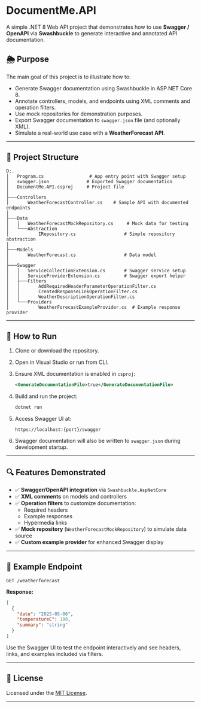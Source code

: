 # DocumentMe.API

A simple .NET 8 Web API project that demonstrates how to use **Swagger / OpenAPI** via **Swashbuckle** to generate interactive and annotated API documentation.

## 🌦 Purpose

The main goal of this project is to illustrate how to:

- Generate Swagger documentation using Swashbuckle in ASP.NET Core 8.
- Annotate controllers, models, and endpoints using XML comments and operation filters.
- Use mock repositories for demonstration purposes.
- Export Swagger documentation to `swagger.json` file (and optionally XML).
- Simulate a real-world use case with a **WeatherForecast API**.

---

## 📁 Project Structure

```
D:.
│   Program.cs                 # App entry point with Swagger setup
│   swagger.json              # Exported Swagger documentation
│   DocumentMe.API.csproj     # Project file
│
├───Controllers
│       WeatherForecastController.cs    # Sample API with documented endpoints
│
├───Data
│   │   WeatherForecastMockRepository.cs     # Mock data for testing
│   └───Abstraction
│           IRepository.cs                  # Simple repository abstraction
│
├───Models
│       WeatherForecast.cs                  # Data model
│
├───Swagger
│   │   ServiceCollectionExtension.cs       # Swagger service setup
│   │   ServiceProviderExtension.cs         # Swagger export helper
│   ├───Filters
│   │       AddRequiredHeaderParameterOperationFilter.cs
│   │       CreatedResponseLinkOperationFilter.cs
│   │       WeatherDescriptionOperationFilter.cs
│   └───Providers
│           WeatherForecastExampleProvider.cs  # Example response provider
```

---

## 🚀 How to Run

1. Clone or download the repository.
2. Open in Visual Studio or run from CLI.
3. Ensure XML documentation is enabled in `csproj`:
   ```xml
   <GenerateDocumentationFile>true</GenerateDocumentationFile>
   ```
4. Build and run the project:
   ```bash
   dotnet run
   ```

5. Access Swagger UI at:
   ```
   https://localhost:{port}/swagger
   ```

6. Swagger documentation will also be written to `swagger.json` during development startup.

---

## 🔍 Features Demonstrated

- ✅ **Swagger/OpenAPI integration** via `Swashbuckle.AspNetCore`
- ✅ **XML comments** on models and controllers
- ✅ **Operation filters** to customize documentation:
  - Required headers
  - Example responses
  - Hypermedia links
- ✅ **Mock repository** (`WeatherForecastMockRepository`) to simulate data source
- ✅ **Custom example provider** for enhanced Swagger display

---

## 🧪 Example Endpoint

```http
GET /weatherforecast
```

**Response:**

```json
[
  {
    "date": "2025-05-06",
    "temperatureC": 100,
    "summary": "string"
  }
]
```

Use the Swagger UI to test the endpoint interactively and see headers, links, and examples included via filters.

---

## 📄 License

Licensed under the [MIT License](https://opensource.org/licenses/MIT).

---


